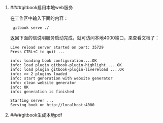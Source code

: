 1.  ####gitbook启用本地web服务
    
    在工作区中输入下面的内容：

         gitbook serve ./

    返回下面的信说明服务启动完成，就可访问本地4000端口，来查看文档了：
    
        Live reload server started on port: 35729
        Press CTRL+C to quit ...
        
        info: loading book configuration....OK 
        info: load plugin gitbook-plugin-highlight ....OK 
        info: load plugin gitbook-plugin-livereload ....OK 
        info: >> 2 plugins loaded 
        info: start generation with website generator 
        info: clean website generator
        info: OK 
        info: generation is finished 
        
        Starting server ...
        Serving book on http://localhost:4000

2.  ####gitbook生成本地pdf